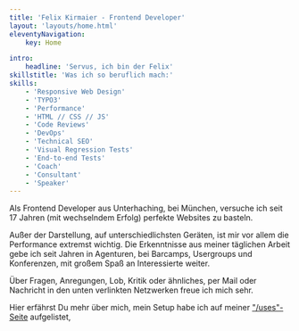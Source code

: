 ```yaml
---
title: 'Felix Kirmaier - Frontend Developer'
layout: 'layouts/home.html'
eleventyNavigation:
    key: Home

intro:
    headline: 'Servus, ich bin der Felix'
skillstitle: 'Was ich so beruflich mach:'
skills:
    - 'Responsive Web Design'
    - 'TYPO3'
    - 'Performance'
    - 'HTML // CSS // JS'
    - 'Code Reviews'
    - 'DevOps'
    - 'Technical SEO'
    - 'Visual Regression Tests'
    - 'End-to-end Tests'
    - 'Coach'
    - 'Consultant'
    - 'Speaker'
---
```

Als Frontend Developer aus Unterhaching, bei München, versuche ich seit 17&nbsp;Jahren (mit&nbsp;wechselndem&nbsp;Erfolg) perfekte Websites zu basteln.

Außer der Darstellung, auf unterschiedlichsten Geräten, ist mir vor allem die Performance extremst wichtig.
Die Erkenntnisse aus meiner täglichen Arbeit gebe ich seit Jahren in Agenturen, bei Barcamps, Usergroups und Konferenzen, mit großem Spaß an Interessierte weiter.

Über Fragen, Anregungen, Lob, Kritik oder ähnliches, per Mail oder Nachricht in den unten verlinkten Netzwerken freue ich mich sehr.

Hier erfährst Du mehr über mich, mein Setup habe ich auf meiner  <a href="./uses/">"/uses"-Seite</a> aufgelistet,
